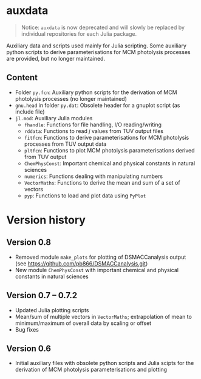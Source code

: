 auxdata
=======

> Notice: 
> `auxdata` is now deprecated and will slowly be replaced by individual repositories for each Julia package.

Auxiliary data and scripts used mainly for Julia scripting. Some auxiliary python
scripts to derive parameterisations for MCM photolysis processes are provided,
but no longer maintained.

Content
-------

- Folder `py.fcn`: Auxiliary python scripts for the derivation of MCM photolysis processes
  (no longer maintained)
- `gnu.head` in folder `py.dat`: Obsolete header for a gnuplot script (as include file)
- `jl.mod`: Auxiliary Julia modules
  - `fhandle`: Functions for file handling, I/O reading/writing
  - `rddata`: Functions to read _j_ values from TUV output files
  - `fitfcn`: Functions to derive parameterisations for MCM photolysis processes from TUV output data
  - `pltfcn`: Functions to plot MCM photolysis parameterisations derived from TUV output
  - `ChemPhysConst`: Important chemical and physical constants in natural sciences
  - `numerics`: Functions dealing with manipulating numbers
  - `VectorMaths`: Functions to derive the mean and sum of a set of vectors
  - `pyp`: Functions to load and plot data using `PyPlot`


Version history
===============

Version 0.8
-----------
- Removed module `make_plots` for plotting of DSMACCanalysis output (see https://github.com/pb866/DSMACCanalysis.git)
- New module `ChemPhysConst` with important chemical and physical constants in natural sciences

Version 0.7 – 0.7.2
-------------------
- Updated Julia plotting scripts
- Mean/sum of multiple vectors in `VectorMaths`; extrapolation of mean to minimum/maximum of overall data by scaling or offset
- Bug fixes

Version 0.6
-----------
- Initial auxiliary files with obsolete python scripts and Julia scipts for the derivation of MCM photolysis parameterisations and plotting
